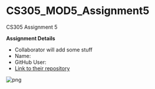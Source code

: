 # CS305_MOD5_Assignment5
CS305 Assignment 5

**Assignment Details**
* Collaborator will add some stuff
* Name:
* GitHub User:
* [Link to their repository]()

![png](https://user-images.githubusercontent.com/102492466/166009998-ecf0c4dc-cf07-4922-b0fa-761b52611541.png)
